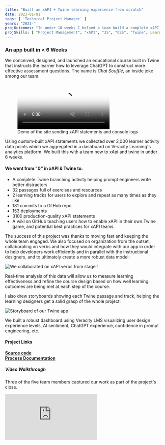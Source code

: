 ```yaml
---
title: "Built an xAPI + Twine learning experience from scratch"
date: 2023-01-01
tags: [ 'Technical Project Manager' ]
years: "2023-"
projOutcomes: "In under 10 weeks I helped a team build a complete xAPI-enabled learning experience, with documentation for the community."
projSkills: [ "Project Management", "xAPI", "JS", "CSS", "Twine", Learning Enablement", "Prompt Engineering" ]
---
```


### An app built in < 6 Weeks

We conceived, designed, and launched an educational course built in Twine that instructs the learner how to leverage ChatGPT to construct more effective assessment questions. The name is *Chat Soufflé*, an inside joke among our team. 

<figure>
<video autoplay loop muted playsinline poster="/chat-souffle-cover.webp">
  <source src="/chat-souffle.mp4" type="video/mp4">
</video>
<figcaption>Demo of the site sending xAPI statements and console logs</figcaption>
</figure>

Using custom-built xAPI statements we collected over 3,000 learner activity data points which we aggregated in a dashboard on Veracity Learning's analytics platform. We built this with a team new to xApi and twine in under 6 weeks. 

#### We went from "0" in xAPI & Twine to:

- A complete Twine branching activity helping prompt engineers write better distractors
- 32 passages full of exercises and resources
- 2 learning tracks for users to explore and repeat as many times as they like
- 181 commits to a GitHub repo
- 153 deployments
- 3100 production-quality xAPI statements 
- A wiki on GitHub teaching users how to enable xAPI in their own Twine game, and potential best practices for xAPI teams

The success of this project was thanks to moving fast and keeping the whole team engaged. We also focused on organization from the outset, collaborating on verbs and how they would integrate with our app in order to help developers work efficiently and in parallel with the instructional designers, and to ultimately create a more robust data model:

![We collaborated on xAPI verbs from stage 1](/verbs.webp)

Real-time analysis of this data will allow us to measure learning effectiveness and refine the course design based on how well learning outcomes are being met at each step of the course.

I also drew storyboards showing each Twine passage and track, helping the learning designers get a solid grasp of the whole project:

![Storyboard of our Twine app](/storyboard.webp)

We built a robust dashboard using Veracity LMS visualizing user design experience levels, AI sentiment, ChatGPT experience, confidence in prompt engineering, etc. 

#### Project Links

**[Source code](https://github.com/doughahn/chat-souffle)**  
**[Process Documentation](https://github.com/doughahn/chat-souffle/wiki)**

##### Video Walkthrough

Three of the five team members captured our work as part of the project's close.

<iframe class="youtube-embed" src="https://www.youtube.com/embed/m0hl_OYQwPU?controls=0" title="YouTube video player" frameborder="0" allow="accelerometer; autoplay; clipboard-write; encrypted-media; gyroscope; picture-in-picture; web-share" allowfullscreen></iframe>